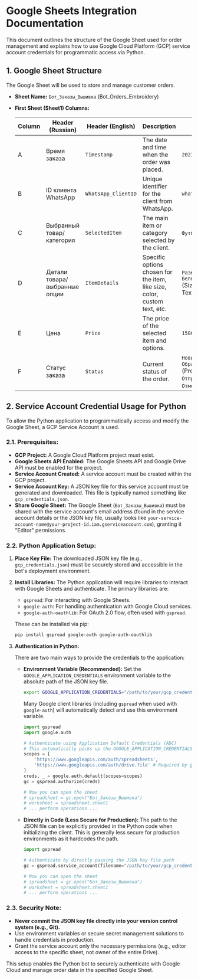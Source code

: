 # Google Sheets Integration Documentation

This document outlines the structure of the Google Sheet used for order management and explains how to use Google Cloud Platform (GCP) service account credentials for programmatic access via Python.

## 1. Google Sheet Structure

The Google Sheet will be used to store and manage customer orders.

*   **Sheet Name:** `Бот_Заказы_Вышивка` (Bot_Orders_Embroidery)
*   **First Sheet (Sheet1) Columns:**

    | Column | Header (Russian)      | Header (English)   | Description                                                                 | Example Data                     |
    |--------|-----------------------|--------------------|-----------------------------------------------------------------------------|----------------------------------|
    | A      | Время заказа          | `Timestamp`        | The date and time when the order was placed.                                | `2023-10-27 14:35:00`            |
    | B      | ID клиента WhatsApp   | `WhatsApp_ClientID`| Unique identifier for the client from WhatsApp.                             | `whatsapp:+14155238886`          |
    | C      | Выбранный товар/категория | `SelectedItem`     | The main item or category selected by the client.                           | `Футболка` (T-shirt)             |
    | D      | Детали товара/выбранные опции | `ItemDetails`      | Specific options chosen for the item, like size, color, custom text, etc. | `Размер: L, Цвет: Белый, Текст: "Happy"` (Size: L, Color: White, Text: "Happy") |
    | E      | Цена                  | `Price`            | The price of the selected item and options.                                 | `1500`                           |
    | F      | Статус заказа         | `Status`           | Current status of the order.                                                | `Новый` (New), `Обработан` (Processed), `Отправлен` (Shipped), `Отменен` (Cancelled) |

## 2. Service Account Credential Usage for Python

To allow the Python application to programmatically access and modify the Google Sheet, a GCP Service Account is used.

### 2.1. Prerequisites:

*   **GCP Project:** A Google Cloud Platform project must exist.
*   **Google Sheets API Enabled:** The Google Sheets API and Google Drive API must be enabled for the project.
*   **Service Account Created:** A service account must be created within the GCP project.
*   **Service Account Key:** A JSON key file for this service account must be generated and downloaded. This file is typically named something like `gcp_credentials.json`.
*   **Share Google Sheet:** The Google Sheet (`Бот_Заказы_Вышивка`) must be shared with the service account's email address (found in the service account details or the JSON key file, usually looks like `your-service-account-name@your-project-id.iam.gserviceaccount.com`), granting it "Editor" permissions.

### 2.2. Python Application Setup:

1.  **Place Key File:** The downloaded JSON key file (e.g., `gcp_credentials.json`) must be securely stored and accessible in the bot's deployment environment.

2.  **Install Libraries:** The Python application will require libraries to interact with Google Sheets and authenticate. The primary libraries are:
    *   `gspread`: For interacting with Google Sheets.
    *   `google-auth`: For handling authentication with Google Cloud services.
    *   `google-auth-oauthlib`: For OAuth 2.0 flow, often used with `gspread`.

    These can be installed via pip:
    ```bash
    pip install gspread google-auth google-auth-oauthlib
    ```

3.  **Authentication in Python:**

    There are two main ways to provide the credentials to the application:

    *   **Environment Variable (Recommended):**
        Set the `GOOGLE_APPLICATION_CREDENTIALS` environment variable to the absolute path of the JSON key file.
        ```bash
        export GOOGLE_APPLICATION_CREDENTIALS="/path/to/your/gcp_credentials.json"
        ```
        Many Google client libraries (including `gspread` when used with `google-auth`) will automatically detect and use this environment variable.

        ```python
        import gspread
        import google.auth

        # Authenticate using Application Default Credentials (ADC)
        # This automatically picks up the GOOGLE_APPLICATION_CREDENTIALS environment variable
        scopes = [
            'https://www.googleapis.com/auth/spreadsheets',
            'https://www.googleapis.com/auth/drive.file' # Required by gspread
        ]
        creds, _ = google.auth.default(scopes=scopes)
        gc = gspread.authorize(creds)

        # Now you can open the sheet
        # spreadsheet = gc.open("Бот_Заказы_Вышивка")
        # worksheet = spreadsheet.sheet1
        # ... perform operations ...
        ```

    *   **Directly in Code (Less Secure for Production):**
        The path to the JSON file can be explicitly provided in the Python code when initializing the client. This is generally less secure for production environments as it hardcodes the path.

        ```python
        import gspread

        # Authenticate by directly passing the JSON key file path
        gc = gspread.service_account(filename="/path/to/your/gcp_credentials.json")

        # Now you can open the sheet
        # spreadsheet = gc.open("Бот_Заказы_Вышивка")
        # worksheet = spreadsheet.sheet1
        # ... perform operations ...
        ```

### 2.3. Security Note:

*   **Never commit the JSON key file directly into your version control system (e.g., Git).**
*   Use environment variables or secure secret management solutions to handle credentials in production.
*   Grant the service account only the necessary permissions (e.g., editor access to the specific sheet, not owner of the entire Drive).

This setup enables the Python bot to securely authenticate with Google Cloud and manage order data in the specified Google Sheet.
